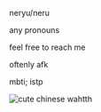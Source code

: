 neryu/neru

any pronouns

feel free to reach me

oftenly afk

mbti; istp

![cute chinese wahtth](https://github.com/user-attachments/assets/48dcd403-9770-4e9d-83c4-6e3c5927054f)

 
